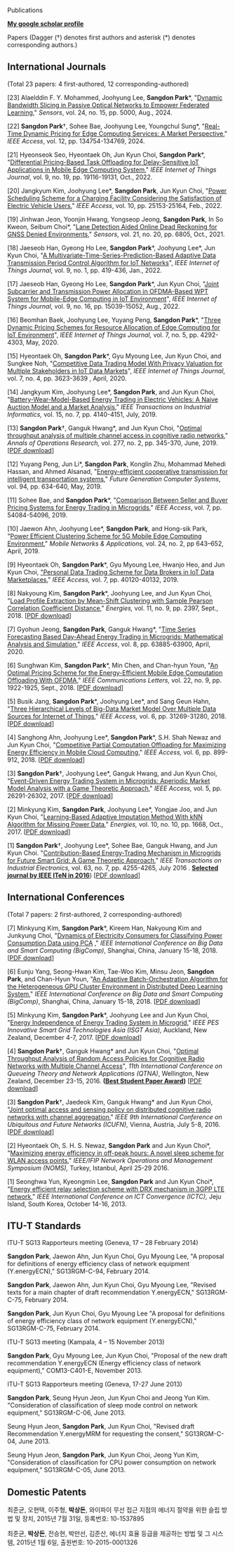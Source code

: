 Publications

[**My google scholar profile**](https://scholar.google.com/citations?user=JZFDtsgAAAAJ&hl=en)

Papers (Dagger (†) denotes first authors and asterisk (*) denotes corresponding authors.)

## International Journals
(Total 23 papers: 4 first-authored, 12 corresponding-authored)

[23] Alaelddin F. Y. Mohammed, Joohyung Lee, **Sangdon Park**\*, "[Dynamic Bandwidth Slicing in Passive Optical Networks to Empower Federated Learning](https://doi.org/10.3390/s24155000)," *Sensors*, vol. 24, no. 15, pp. 5000, Aug., 2024.

[22] **Sangdon Park**†, Sohee Bae, Joohyung Lee, Youngchul Sung\*, "[Real-Time Dynamic Pricing for Edge Computing Services: A Market Perspective](https://doi.org/10.1109/ACCESS.2024.3462499)," *IEEE Access*, vol. 12, pp. 134754-134769, 2024.

[21] Hyeonseok Seo, Hyeontaek Oh, Jun Kyun Choi, **Sangdon Park**\*, "[Differential Pricing-Based Task Offloading for Delay-Sensitive IoT Applications in Mobile Edge Computing System](https://doi.org/10.1109/JIOT.2022.3163820)," *IEEE Internet of Things Journal*, vol. 9, no. 19, pp. 19116-19131, Oct., 2022.

[20] Jangkyum Kim, Joohyung Lee\*, **Sangdon Park**, Jun Kyun Choi, "[Power Scheduling Scheme for a Charging Facility Considering the Satisfaction of Electric Vehicle Users](https://doi.org/10.1109/ACCESS.2022.3151355)," *IEEE Access*, vol. 10, pp. 25153-25164, Feb., 2022.

[19] Jinhwan Jeon, Yoonjin Hwang, Yongseop Jeong, **Sangdon Park**, In So Kweon, Seibum Choi\*, "[Lane Detection Aided Online Dead Reckoning for GNSS Denied Environments](https://doi.org/10.3390/s21206805)," *Sensors*, vol. 21, no. 20, pp. 6805, Oct., 2021.

[18] Jaeseob Han, Gyeong Ho Lee, **Sangdon Park**\*, Joohyung Lee\*, Jun Kyun Choi, "[A Multivariate-Time-Series-Prediction-Based Adaptive Data Transmission Period Control Algorithm for IoT Networks](https://doi.org/10.1109/JIOT.2021.3124673)", *IEEE Internet of Things Journal*, vol. 9, no. 1, pp. 419-436, Jan., 2022.

[17] Jaeseob Han, Gyeong Ho Lee, **Sangdon Park**\*, Jun Kyun Choi, "[Joint Subcarrier and Transmission Power Allocation in OFDMA-Based WPT System for Mobile-Edge Computing in IoT Environment](https://doi.org/10.1109/JIOT.2021.3103768)", *IEEE Internet of Things Journal*, vol. 9, no. 16, pp. 15039-15052, Aug., 2022.

[16] Beomhan Baek, Joohyung Lee, Yuyang Peng, **Sangdon Park**\*, "[Three Dynamic Pricing Schemes for Resource Allocation of Edge Computing for IoT Environment](https://doi.org/10.1109/JIOT.2020.2966627)", *IEEE Internet of Things Journal,* vol. 7, no. 5, pp. 4292-4303, May, 2020.

[15] Hyeontaek Oh, **Sangdon Park**\*, Gyu Myoung Lee, Jun Kyun Choi, and Sungkee Noh, "[Competitive Data Trading Model With Privacy Valuation for Multiple Stakeholders in IoT Data Markets](https://doi.org/10.1109/JIOT.2020.2973662)", *IEEE Internet of Things Journal*, vol. 7, no. 4, pp. 3623-3639 , April, 2020.

[14] Jangkyum Kim, Joohyung Lee\*, **Sangdon Park**, and Jun Kyun Choi, "[Battery-Wear-Model-Based Energy Trading in Electric Vehicles: A Naive Auction Model and a Market Analysis](https://doi.org/10.1109/TII.2018.2883655)," *IEEE Transactions on Industrial Informatics,* vol. 15, no. 7, pp. 4140-4151, July, 2019.

[13] **Sangdon Park**†, Ganguk Hwang\*, and Jun Kyun Choi, "[Optimal throughput analysis of multiple channel access in cognitive radio networks](https://doi.org/10.1007/s10479-017-2648-3)," *Annals of Operations Research,* vol. 277, no. 2, pp. 345-370, June, 2019. [[PDF download](https://drive.google.com/file/d/19AJ6t-UA6iuAftGkMzHUr1H17mt9TWPU/view?usp=sharing)]

[12] Yuyang Peng, Jun Li\*, **Sangdon Park**, Konglin Zhu, Mohammad Mehedi Hassan, and Ahmed Alsanad, "[Energy-efficient cooperative transmission for intelligent transportation systems](https://doi.org/10.1016/j.future.2018.11.053)," *Future Generation Computer Systems*, vol. 94, pp. 634-640, May, 2019.

[11] Sohee Bae, and **Sangdon Park**\*, "[Comparison Between Seller and Buyer Pricing Systems for Energy Trading in Microgrids](https://doi.org/10.1109/ACCESS.2019.2912758)," *IEEE Access*, vol. 7, pp. 54084-54096, 2019.

[10] Jaewon Ahn, Joohyung Lee\*, **Sangdon Park**, and Hong-sik Park, "[Power Efficient Clustering Scheme for 5G Mobile Edge Computing Environment](https://doi.org/10.1007/s11036-018-1164-2)," *Mobile Networks & Applications,* vol. 24, no. 2, pp 643–652, April, 2019.

[9] Hyeontaek Oh, **Sangdon Park**\*, Gyu Myoung Lee, Hwanjo Heo, and Jun Kyun Choi, ["Personal Data Trading Scheme for Data Brokers in IoT Data Marketplaces](https://doi.org/10.1109/ACCESS.2019.2904248)," *IEEE Access,* vol. 7, pp. 40120-40132, 2019.

[8] Nakyoung Kim, **Sangdon Park**\*, Joohyung Lee, and Jun Kyun Choi, "[Load Profile Extraction by Mean-Shift Clustering with Sample Pearson Correlation Coefficient Distance](https://doi.org/10.3390/en11092397)," *Energies,* vol. 11, no. 9, pp. 2397, Sept., 2018. [[PDF download](https://www.google.com/url?q=https%3A%2F%2Fwww.mdpi.com%2F1996-1073%2F11%2F9%2F2397%2Fpdf&sa=D&sntz=1&usg=AOvVaw0tgDgtT-DSUvOfnNZg1u7e)]

[7] Gyohun Jeong, **Sangdon Park**, Ganguk Hwang\*, "[Time Series Forecasting Based Day-Ahead Energy Trading in Microgrids: Mathematical Analysis and Simulation](https://doi.org/10.1109/ACCESS.2020.2985258)," *IEEE Access*, vol. 8, pp. 63885-63900, April, 2020.

[6] Sunghwan Kim, **Sangdon Park**\*, Min Chen, and Chan-hyun Youn, "[An Optimal Pricing Scheme for the Energy-Efficient Mobile Edge Computation Offloading With OFDMA](https://doi.org/10.1109/LCOMM.2018.2849401)," *IEEE Communications Letters,* vol. 22, no. 9, pp. 1922-1925, Sept., 2018. [[PDF download](https://drive.google.com/file/d/14TzvWoSxWSZ2BIZMsXNZzBf_E32iKhb4/view?usp=sharing)]

[5] Busik Jang, **Sangdon Park**\*, Joohyung Lee\*, and Sang Geun Hahn, "[Three Hierarchical Levels of Big-Data Market Model Over Multiple Data Sources for Internet of Things](https://doi.org/10.1109/ACCESS.2018.2845105)," *IEEE Access,* vol. 6, pp. 31269-31280, 2018. [[PDF download](https://drive.google.com/file/d/1gQJHWWGS-KSZcEjXhKvMN5k57ZBmSvGG/view?usp=sharing)]

[4] Sanghong Ahn, Joohyung Lee\*, **Sangdon Park**\*, S.H. Shah Newaz and Jun Kyun Choi, "[Competitive Partial Computation Offloading for Maximizing Energy Efficiency in Mobile Cloud Computing](https://doi.org/10.1109/ACCESS.2017.2776323)," *IEEE Access,* vol. 6, pp. 899-912, 2018. [[PDF download](https://drive.google.com/file/d/1cfCxMCZ5GtbWDiQK12jCvpebF_VTruuW/view?usp=sharing)]

[3] **Sangdon Park**†, Joohyung Lee\*, Ganguk Hwang, and Jun Kyun Choi, "[Event-Driven Energy Trading System in Microgrids: Aperiodic Market Model Analysis with a Game Theoretic Approach](https://doi.org/10.1109/ACCESS.2017.2766233)," *IEEE Access,* vol. 5, pp. 26291-26302, 2017. [[PDF download](https://drive.google.com/file/d/1MUhkMimt7jvHrFaGEp5Dz-or9Ic-JQmX/view?usp=sharing)]

[2] Minkyung Kim, **Sangdon Park**, Joohyung Lee\*, Yongjae Joo, and Jun Kyun Choi, "[Learning-Based Adaptive Imputation Method With kNN Algorithm for Missing Power Data](https://doi.org/10.3390/en10101668)," *Energies,* vol. 10, no. 10, pp. 1668, Oct., 2017. [[PDF download](https://drive.google.com/file/d/1-xc_eyQsH_OTd7mMeCxMqVraoqP9wX-0/view?usp=sharing)]

[1] **Sangdon Park**†, Joohyung Lee\*, Sohee Bae, Ganguk Hwang, and Jun Kyun Choi. "[Contribution-Based Energy-Trading Mechanism in Microgrids for Future Smart Grid: A Game Theoretic Approach](https://doi.org/10.1109/TIE.2016.2532842)," *IEEE Transactions on Industrial Electronics,* vol. 63, no. 7, pp. 4255-4265, July 2016 . [**Selected journal by IEEE ITeN in 2016**](http://www.google.com/url?q=http%3A%2F%2Fies-iten.com%2F&sa=D&sntz=1&usg=AFQjCNFMgiyWt1qetyH1pAsyihwDQdRYkg)) [[PDF download](https://drive.google.com/file/d/14yxUtU3zkIkaFiR9zCZEZcSVpdDPjSnw/view?usp=sharing)]

## International Conferences
(Total 7 papers: 2 first-authored, 2 corresponding-authored)

[7] Minkyung Kim, **Sangdon Park**\*, Kireem Han, Nakyoung Kim and Junkyung Choi, "[Dynamics of Electricity Consumers for Classifying Power Consumption Data using PCA](https://www.google.com/url?q=https%3A%2F%2Fieeexplore.ieee.org%2Fdocument%2F8367209%2F&sa=D&sntz=1&usg=AOvVaw1Mvsq6jgK5d0t-Vr-R0d_h) ," *IEEE International Conference on Big Data and Smart Computing (BigComp)*, Shanghai, China, January 15-18, 2018. [[PDF download](https://drive.google.com/file/d/1afURD7bxoagbzDxGWS-bLF8hmFSUVCKP/view?usp=sharing)]

[6] Eunju Yang, Seong-Hwan Kim, Tae-Woo Kim, Minsu Jeon, **Sangdon Park**, and Chan-Hyun Youn, "[An Adaptive Batch-Orchestration Algorithm for the Heterogeneous GPU Cluster Environment in Distributed Deep Learning System](https://www.google.com/url?q=https%3A%2F%2Fieeexplore.ieee.org%2Fdocument%2F8367216%2F&sa=D&sntz=1&usg=AOvVaw0qe2dPw_o-lXLrgdalyIWa)," *IEEE International Conference on Big Data and Smart Computing (BigComp)*, Shanghai, China, January 15-18, 2018. [[PDF download](https://drive.google.com/file/d/1UTfwb5_dQooAaRFa9OFR65-HTTQ1W8ms/view?usp=sharing)]

[5] Minkyung Kim, **Sangdon Park**\*, Joohyung Lee and Jun Kyun Choi, "[Energy Independence of Energy Trading System in Microgrid](https://www.google.com/url?q=https%3A%2F%2Fieeexplore.ieee.org%2Fdocument%2F8378441%2F&sa=D&sntz=1&usg=AOvVaw0s5Ee8u1RDR2aCsK-xyTbw)," *IEEE PES Innovative Smart Grid Technologies Asia (ISGT Asia),* Auckland, New Zealand, December 4-7, 2017. [[PDF download](https://drive.google.com/file/d/136GfKH5tnRRGBDqf_pdMCjEIkaaW-aMo/view?usp=sharing)]

[4] **Sangdon Park**†, Ganguk Hwang\* and Jun Kyun Choi, "[Optimal Throughput Analysis of Random Access Policies for Cognitive Radio Networks with Multiple Channel Access](http://www.google.com/url?q=http%3A%2F%2Fdl.acm.org%2Fcitation.cfm%3Fid%3D3016035&sa=D&sntz=1&usg=AOvVaw0IOnudIdn0n4jjYpV6rRMi)", *11th International Conference on Queueing Theory and Network Applications (QTNA)*, Wellington, New Zealand, December 23-15, 2016. **([Best Student Paper Award](https://drive.google.com/file/d/1uTS41DTlZ8ELtrpZwFqPwjoH2WezMiDc/view?usp=sharing))** [[PDF download](https://drive.google.com/file/d/1k3lZHk9JyUorFhmCCrlSskdg7kT55Wy1/view?usp=sharing)]

[3] **Sangdon Park**†, Jaedeok Kim, Ganguk Hwang\* and Jun Kyun Choi, "[Joint optimal access and sensing policy on distributed cognitive radio networks with channel aggregation](http://www.google.com/url?q=http%3A%2F%2Fieeexplore.ieee.org%2Fabstract%2Fdocument%2F7537027%2F&sa=D&sntz=1&usg=AOvVaw3xf_jk2wIZuOFsEEXJsizo)," *IEEE 9th International Conference on Ubiquitous and Future Networks (ICUFN),* Vienna, Austria, July 5-8, 2016. [[PDF download](https://drive.google.com/file/d/1aWDEnvAkpwqQWE8X7ly7fLbdXdNCsp-e/view?usp=sharing)]

[2] Hyeontaek Oh, S. H. S. Newaz, **Sangdon Park** and Jun Kyun Choi\*, "[Maximizing energy efficiency in off-peak hours: A novel sleep scheme for WLAN access points](http://www.google.com/url?q=http%3A%2F%2Fieeexplore.ieee.org%2Fabstract%2Fdocument%2F7502830%2F&sa=D&sntz=1&usg=AOvVaw1Ihc-NyZzEquhaYRK7G2Xc)," *IEEE/IFIP Network Operations and Management Symposium (NOMS),* Turkey, Istanbul, April 25-29 2016.

[1] Seonghwa Yun, Kyeongmin Lee, **Sangdon Park** and Jun Kyun Choi\*, "[Energy efficient relay selection scheme with DRX mechanism in 3GPP LTE network](http://www.google.com/url?q=http%3A%2F%2Fieeexplore.ieee.org%2Fabstract%2Fdocument%2F6675296%2F&sa=D&sntz=1&usg=AOvVaw3Rgjc839rJliaDFQv8Cf08)," *IEEE International Conference on ICT Convergence (ICTC),* Jeju Island, South Korea, October 14-16, 2013.

## ITU-T Standards

ITU-T SG13 Rapporteurs meeting (Geneva, 17 – 28 February 2014)

**Sangdon Park**, Jaewon Ahn, Jun Kyun Choi, Gyu Myoung Lee, "A proposal for definitions of energy efficiency class of network equipment (Y.energyECN)," SG13RGM-C-94, February 2014.

**Sangdon Park**, Jaewon Ahn, Jun Kyun Choi, Gyu Myoung Lee, "Revised texts for a main chapter of draft recommendation Y.energyECN," SG13RGM-C-75, February 2014.

**Sangdon Park**, Jun Kyun Choi, Gyu Myoung Lee "A proposal for definitions of energy efficiency class of network equipment (Y.energyECN)," SG13RGM-C-75, February 2014.

ITU-T SG13 meeting (Kampala, 4 – 15 November 2013)

**Sangdon Park**, Gyu Myoung Lee, Jun Kyun Choi, "Proposal of the new draft recommendation Y.energyECN (Energy efficiency class of network equipment)," COM13-C401-E, November 2013.

ITU-T SG13 Rapporteurs meeting (Geneva, 17-27 June 2013)

**Sangdon Park**, Seung Hyun Jeon, Jun Kyun Choi and Jeong Yun Kim. "Consideration of classification of sleep mode control on network equipment," SG13RGM-C-06, June 2013.

Seung Hyun Jeon, **Sangdon Park**, Jun Kyun Choi, "Revised draft Recommendation Y.energyMRM for requesting the consent," SG13RGM-C-04, June 2013.

Seung Hyun Jeon, **Sangdon Park**, Jun Kyun Choi, Jeong Yun Kim, "Consideration of classification for CPU power consumption on network equipment," SG13RGM-C-05, June 2013.

## Domestic Patents

최준균, 오현택, 이주형, **박상돈**, 와이파이 무선 접근 지점의 에너지 절약을 위한 슬립 방법 및 장치, 2015년 7월 31일, 등록번호: 10-1537895

최준균, **박상돈**, 전승현, 박만선, 김준산, 에너지 효율 등급을 제공하는 방법 및 그 시스템, 2015년 1월 6일, 출원번호: 10-2015-0001326